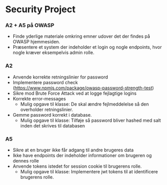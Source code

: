 # Security Project

### A2 + A5 på OWASP

* Finde yderlige materiale omkring emner udover det der findes på OWASP hjemmesiden.
* Præsentere et system der indeholder et login og nogle endpoints, hvor nogle kræver eksempelvis admin rolle.

### A2
* Anvende korrekte retningslinier for password
* Implementere password check (https://www.npmjs.com/package/owasp-password-strength-test)
* Sikre mod Brute Force Attack ved at logge fejlagtige logins
* Korrekte error-messages 
  * Mulig opgave til klasse: De skal ændre fejlmeddelelse så den overholder retningslinier.
* Gemme password korrekt i database.
  * Mulig opgave til klasse: Tilføje så password bliver hashed med salt inden det skrives til databasen


### A5
* Sikre at en bruger ikke får adgang til andre brugeres data
* Ikke have endpoints der indeholder informationer om brugeren og dennes rolle
* Anvende tokens istedet for session cookie til brugerens rolle. 
  * Mulig opgave til klasse: Implementere jwt tokens til at identificere brugerens rolle.  




